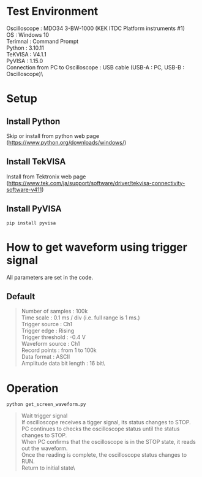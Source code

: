# Test Environment
Oscilloscope : MDO34 3-BW-1000 (KEK ITDC Platform instruments #1)\
OS : Windows 10\
Terimnal : Command Prompt\
Python : 3.10.11\
TeKVISA : V4.1.1\
PyVISA : 1.15.0\
Connection from PC to Oscilloscope : USB cable (USB-A : PC, USB-B : Oscilloscope)\

# Setup
## Install Python
Skip or install from python web page (https://www.python.org/downloads/windows/)
## Install TekVISA
Install from Tektronix web page (https://www.tek.com/ja/support/software/driver/tekvisa-connectivity-software-v411)
## Install PyVISA
```
pip install pyvisa
```

# How to get waveform using trigger signal
All parameters are set in the code.
## Default
> Number of samples : 100k\
> Time scale : 0.1 ms / div (i.e. full range is 1 ms.)\
> Trigger source : Ch1\
> Trigger edge : Rising\
> Trigger threshold : -0.4 V\
> Waveform source : Ch1\
> Record points : from 1 to 100k\
> Data format : ASCII\
> Amplitude data bit length : 16 bit\

# Operation
```
python get_screen_waveform.py
```
> Wait trigger signal\
> If oscilloscope receives a tigger signal, its status changes to STOP.\
> PC continues to checks the oscilloscope status until the status changes to STOP.\
> When PC confirms that the oscilloscope is in the STOP state, it reads out the waveform.\
> Once the reading is complete, the oscilloscope status changes to RUN.\
> Return to initial state\
